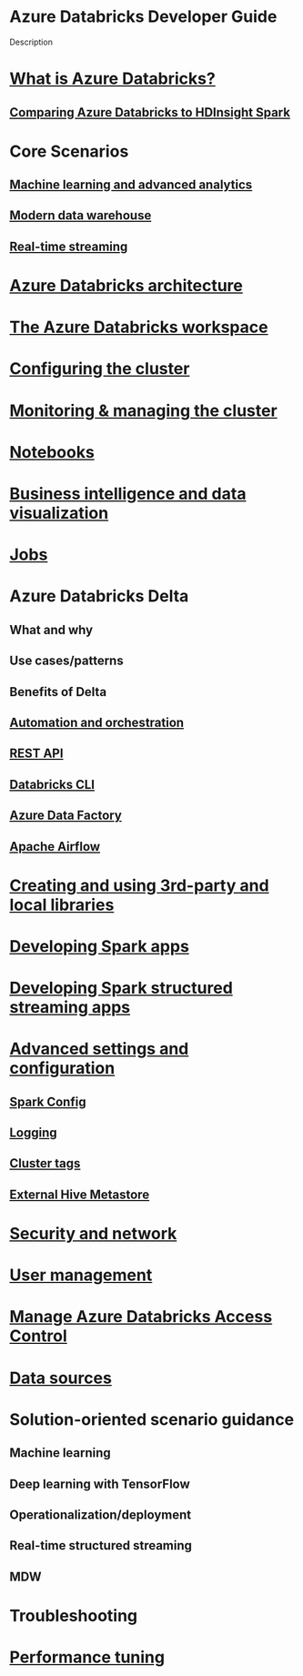 # Azure Databricks Developer Guide

Description

# [What is Azure Databricks?](./overview/azure-databricks-dev-guide-intro.md)

## [Comparing Azure Databricks to HDInsight Spark](./overview/compare-to-hdinsight-spark.md)

# Core Scenarios

## [Machine learning and advanced analytics](./core-scenarios/machine-learning-advanced-analytics.md)

## [Modern data warehouse](./core-scenarios/modern-data-warehouse.md)

## [Real-time streaming](./core-scenarios/real-time-streaming.md)

# [Azure Databricks architecture](./architecture/azure-databricks-architecture.md)

# [The Azure Databricks workspace](./workspace/workspace-overview.md)

# [Configuring the cluster](./configuration/README.md)

# [Monitoring & managing the cluster](./monitoring-managing/monitoring-managing.md)

# [Notebooks](./notebooks/notebooks-overview.md)

# [Business intelligence and data visualization](./business-intelligence-datavis/bi-and-datavis.md)

# [Jobs](./jobs/jobs-overview.md)

# Azure Databricks Delta

## What and why

## Use cases/patterns

## Benefits of Delta

## [Automation and orchestration](./automation-orchestration/overview.md)

## [REST API](./automation-orchestration/rest-api.md)

## [Databricks CLI](./automation-orchestration/databricks-cli.md)

## [Azure Data Factory](./automation-orchestration/azure-data-factory.md)

## [Apache Airflow](./automation-orchestration/apache-airflow.md)

# [Creating and using 3rd-party and local libraries](./libraries/third-party-and-local-libraries.md)

# [Developing Spark apps](./spark-apps/developing-spark-apps.md)

# [Developing Spark structured streaming apps](structured-streaming-apps/structured-streaming.md)

# [Advanced settings and configuration](./advanced-settings-config/advanced-cluster-settings-configuration.md)

## [Spark Config](./advanced-settings-config/advanced-cluster-settings-configuration.md#spark-config)

## [Logging](./advanced-settings-config/advanced-cluster-settings-configuration.md#logging)

## [Cluster tags](./advanced-settings-config/advanced-cluster-settings-configuration.md#cluster-tags)

## [External Hive Metastore](./advanced-settings-config/advanced-cluster-settings-configuration.md#external-hive-metastore)

# [Security and network](./security-network/security-network.md)

# [User management](./user-management/1_manage-users.md)

# [Manage Azure Databricks Access Control](./user-management/2_manage-access.md)

# [Data sources](./data-sources/data-sources-overview.md)

# Solution-oriented scenario guidance

## Machine learning

## Deep learning with TensorFlow

## Operationalization/deployment

## Real-time structured streaming

## MDW

# Troubleshooting

# [Performance tuning](./performance-tuning/performance-tuning.md)

